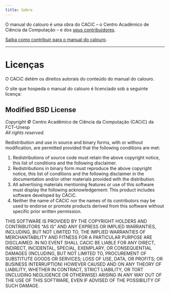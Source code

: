 ```yaml
---
title: Sobre
---
```


O manual do calouro é uma obra do CACiC – o Centro Acadêmico de Ciência da Computação – e dos [seus contribuidores](https://github.com/cacic-fct/manual-do-calouro/contributors).

[Saiba como contribuir para o manual do calouro](https://github.com/cacic-fct/manual-do-calouro).

<hr/>

# Licenças

O CACiC detém os direitos autorais do conteúdo do manual do calouro.

O site que hospeda o manual do calouro é licenciado sob a seguinte licença:

## Modified BSD License

_Copyright ©_ Centro Acadêmico de Ciência da Computação (CACiC) da FCT–Unesp  
_All rights reserved._

Redistribution and use in source and binary forms, with or without
modification, are permitted provided that the following conditions are met:

1. Redistributions of source code must retain the above copyright
   notice, this list of conditions and the following disclaimer.
2. Redistributions in binary form must reproduce the above copyright
   notice, this list of conditions and the following disclaimer in the
   documentation and/or other materials provided with the distribution.
3. All advertising materials mentioning features or use of this software must
   display the following acknowledgement: This product includes software developed by CACiC.
4. Neither the name of CACiC nor the
   names of its contributors may be used to endorse or promote products
   derived from this software without specific prior written permission.

THIS SOFTWARE IS PROVIDED BY THE COPYRIGHT HOLDERS AND CONTRIBUTORS “AS IS” AND
ANY EXPRESS OR IMPLIED WARRANTIES, INCLUDING, BUT NOT LIMITED TO, THE IMPLIED
WARRANTIES OF MERCHANTABILITY AND FITNESS FOR A PARTICULAR PURPOSE ARE
DISCLAIMED. IN NO EVENT SHALL CACIC BE LIABLE FOR ANY
DIRECT, INDIRECT, INCIDENTAL, SPECIAL, EXEMPLARY, OR CONSEQUENTIAL DAMAGES
(INCLUDING, BUT NOT LIMITED TO, PROCUREMENT OF SUBSTITUTE GOODS OR SERVICES;
LOSS OF USE, DATA, OR PROFITS; OR BUSINESS INTERRUPTION) HOWEVER CAUSED AND
ON ANY THEORY OF LIABILITY, WHETHER IN CONTRACT, STRICT LIABILITY, OR TORT
(INCLUDING NEGLIGENCE OR OTHERWISE) ARISING IN ANY WAY OUT OF THE USE OF THIS
SOFTWARE, EVEN IF ADVISED OF THE POSSIBILITY OF SUCH DAMAGE.
